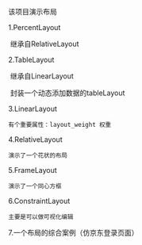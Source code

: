 该项目演示布局

1.PercentLayout

​	继承自RelativeLayout

2.TableLayout

​	继承自LinearLayout

​	封装一个动态添加数据的tableLayout

3.LinearLayout

    有个重要属性：layout_weight 权重

4.RelativeLayout

    演示了一个花状的布局

5.FrameLayout

    演示了一个同心方框

6.ConstraintLayout

    主要是可以做可视化编辑

7.一个布局的综合案例（仿京东登录页面）